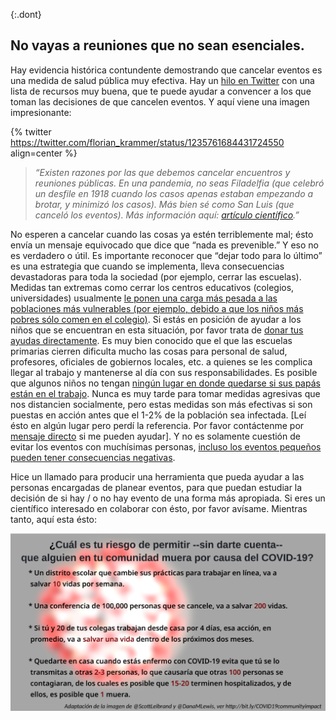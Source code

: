 {:.dont}
## No vayas a reuniones que no sean esenciales.

Hay evidencia histórica contundente demostrando que cancelar eventos es una medida de salud pública muy efectiva. Hay un [hilo en Twitter](https://twitter.com/joshmich/status/1235906489921007616) con una lista de recursos muy buena, que te puede ayudar a convencer a los que toman las decisiones de que cancelen eventos. Y aquí viene una imagen impresionante:

{% twitter https://twitter.com/florian_krammer/status/1235761684431724550 align=center %}

> _“Existen razones por las que debemos cancelar encuentros y reuniones públicas. En una pandemia, no seas Filadelfia (que celebró un desfile en 1918 cuando los casos apenas estaban empezando a brotar, y minimizó los casos). Más bien sé como San Luis (que canceló los eventos). Más información aquí: [artículo científico](https://www.pnas.org/content/104/18/7582).”_

No esperen a cancelar cuando las cosas ya estén terriblemente mal; ésto envía un mensaje equivocado que dice que “nada es prevenible.” Y eso no es verdadero o útil. Es importante reconocer que “dejar todo para lo último” es una estrategia que cuando se implementa, lleva consecuencias devastadoras para toda la sociedad (por ejemplo, cerrar las escuelas). Medidas tan extremas como cerrar los centros educativos (colegios, universidades) usualmente [le ponen una carga más pesada a las poblaciones más vulnerables (por ejemplo, debido a que los niños más pobres sólo comen en el colegio)](https://twitter.com/AWhitTwit/status/1236010269605687296). Si estás en posición de ayudar a los niños que se encuentran en esta situación, por favor trata de [donar tus ayudas directamente](https://twitter.com/ClintSmithIII/status/1237004025331167233). Es muy bien conocido que el que las escuelas primarias cierren dificulta mucho las cosas para personal de salud, profesores, oficiales de gobiernos locales, etc. a quienes se les complica llegar al trabajo y mantenerse al día con sus responsabilidades. Es posible que algunos niños no tengan [ningún lugar en donde quedarse si sus papás están en el trabajo](https://twitter.com/AWhitTwit/status/1236010269605687296). Nunca es muy tarde para tomar medidas agresivas que nos distancien socialmente, pero estas medidas son más efectivas si son puestas en acción antes que el 1-2% de la población sea infectada. [Leí ésto en algún lugar pero perdí la referencia. Por favor contáctenme por [mensaje directo](http://twitter.com/figgyjam) si me pueden ayudar]. Y no es solamente cuestión de evitar los eventos con muchísimas personas, [incluso los eventos pequeños pueden tener consecuencias negativas](https://www.bloomberg.com/news/articles/2020-03-06/biogen-employees-test-positive-for-covid-19-after-boston-meeting).

Hice un llamado para producir una herramienta que pueda ayudar a las personas encargadas de planear eventos, para que puedan estudiar la decisión de si hay / o no hay evento de una forma más apropiada. Si eres un científico interesado en colaborar con ésto, por favor avísame. Mientras tanto, aquí esta ésto: 

![](images/es/Riesgo-permitir-muerte.png)
